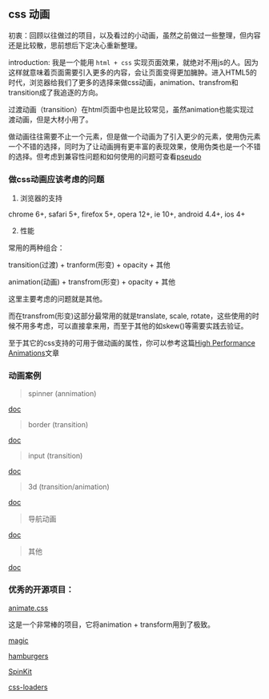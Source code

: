 ## css 动画

初衷：回顾以往做过的项目，以及看过的小动画，虽然之前做过一些整理，但内容还是比较散，思前想后下定决心重新整理。

introduction: 我是一个能用 `html + css` 实现页面效果，就绝对不用js的人。因为这样就意味着页面需要引入更多的内容，会让页面变得更加臃肿。进入HTML5的时代，浏览器给我们了更多的选择来做css动画，animation、transfrom和transition成了我追逐的方向。

过渡动画（transition）在html页面中也是比较常见，虽然animation也能实现过渡动画，但是大材小用了。

做动画往往需要不止一个元素，但是做一个动画为了引入更少的元素，使用伪元素一个不错的选择，同时为了让动画拥有更丰富的表现效果，使用伪类也是一个不错的选择。但考虑到兼容性问题和如何使用的问题可查看[pseudo](https://github.com/lvzhenbang/pseudo)

### 做css动画应该考虑的问题

1. 浏览器的支持

chrome 6+, safari 5+, firefox 5+, opera 12+, ie 10+, android 4.4+, ios 4+

2. 性能

常用的两种组合：

transition(过渡) + tranform(形变) + opacity + 其他

animation(动画) + transfrom(形变) + opacity + 其他

这里主要考虑的问题就是其他。

而在transfrom(形变)这部分最常用的就是translate, scale, rotate，这些使用的时候不用多考虑，可以直接拿来用，而至于其他的如skew()等需要实践去验证。

至于其它的css支持的可用于做动画的属性，你可以参考这篇[High Performance Animations](https://www.html5rocks.com/en/tutorials/speed/high-performance-animations/)文章

### 动画案例

> spinner (annimation)

[doc](https://github.com/lvzhenbang/css3-animate/blob/master/doc/spinner.md)

> border (transition)

[doc](https://github.com/lvzhenbang/css3-animate/blob/master/doc/border.md)

> input (transition)

[doc](https://github.com/lvzhenbang/css3-animate/blob/master/doc/input.md)

> 3d (transition/animation)

[doc](https://github.com/lvzhenbang/css3-animate/blob/master/doc/css-shape-3d.md)

> 导航动画

[doc](https://github.com/lvzhenbang/css3-animate/blob/master/doc/nav.md)

> 其他

[doc](https://github.com/lvzhenbang/css3-animate/blob/master/doc/other.md)

### 优秀的开源项目：

[animate.css](https://github.com/daneden/animate.css)

这是一个非常棒的项目，它将animation + transform用到了极致。

[magic](https://github.com/miniMAC/magic)

[hamburgers](https://github.com/jonsuh/hamburgers)

[SpinKit](https://github.com/tobiasahlin/SpinKit)

[css-loaders](https://github.com/lukehaas/css-loaders)